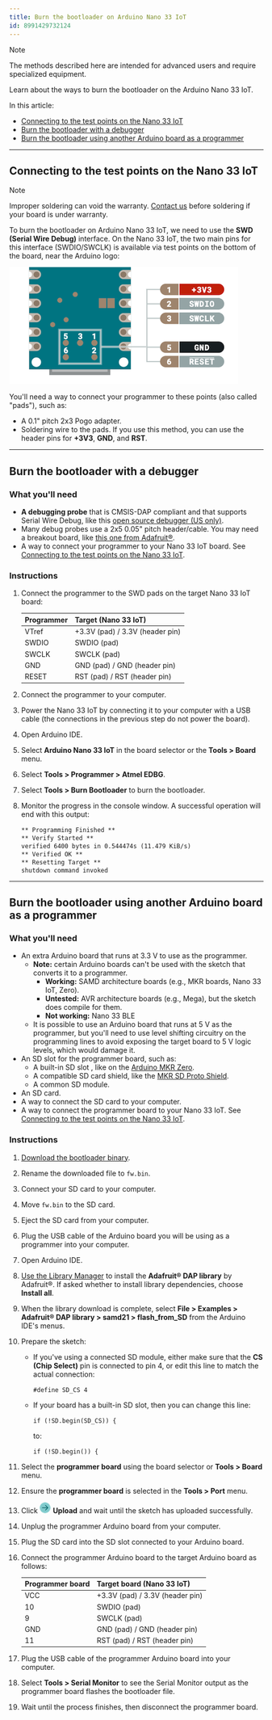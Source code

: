 ```yaml
---
title: Burn the bootloader on Arduino Nano 33 IoT
id: 8991429732124
---
```


> [!NOTE]
> The methods described here are intended for advanced users and require specialized equipment.

Learn about the ways to burn the bootloader on the Arduino Nano 33 IoT.

In this article:

* [Connecting to the test points on the Nano 33 IoT](#connecting-to-the-test-points)
* [Burn the bootloader with a debugger](#debugger)
* [Burn the bootloader using another Arduino board as a programmer](#sd-card)

---

<a id="connecting-to-the-test-points"></a>

## Connecting to the test points on the Nano 33 IoT

> [!NOTE]
> Improper soldering can void the warranty. [Contact us](https://www.arduino.cc/en/contact-us/) before soldering if your board is under warranty.

To burn the bootloader on Arduino Nano 33 IoT, we need to use the **SWD (Serial Wire Debug)** interface. On the Nano 33 IoT, the two main pins for this interface (SWDIO/SWCLK) is available via test points on the bottom of the board, near the Arduino logo:

![The SWD pads on the Arduino Nano 33 IoT.](img/Nano-33-IoT-SWD-pads_cropped.png)

You'll need a way to connect your programmer to these points (also called "pads"), such as:

* A 0.1" pitch 2x3 Pogo adapter.
* Soldering wire to the pads. If you use this method, you can use the header pins for **+3V3**, **GND**, and **RST**.

---

<a id="debugger"></a>

## Burn the bootloader with a debugger

### What you'll need

* **A debugging probe** that is CMSIS-DAP compliant and that supports Serial Wire Debug, like this [open source debugger (US only)](https://www.tindie.com/products/ataradov/cmsis-dap-compliant-swd-debugger/).
* Many debug probes use a 2x5 0.05" pitch header/cable. You may need a breakout board, like [this one from Adafruit®](https://www.adafruit.com/product/2743).
* A way to connect your programmer to your Nano 33 IoT board. See [Connecting to the test points on the Nano 33 IoT](#connecting-to-the-test-points).

### Instructions

1. Connect the programmer to the SWD pads on the target Nano 33 IoT board:

   | Programmer | Target (Nano 33 IoT)            |
   |------------|---------------------------------|
   | VTref      | +3.3V (pad) / 3.3V (header pin) |
   | SWDIO      | SWDIO (pad)                     |
   | SWCLK      | SWCLK (pad)                     |
   | GND        | GND (pad) / GND (header pin)    |
   | RESET      | RST (pad) / RST (header pin)    |

1. Connect the programmer to your computer.

1. Power the Nano 33 IoT by connecting it to your computer with a USB cable (the connections in the previous step do not power the board).

1. Open Arduino IDE.

1. Select **Arduino Nano 33 IoT** in the board selector or the **Tools > Board** menu.

1. Select **Tools > Programmer > Atmel EDBG**.

1. Select **Tools > Burn Bootloader** to burn the bootloader.

1. Monitor the progress in the console window. A successful operation will end with this output:

   ```
   ** Programming Finished **
   ** Verify Started **
   verified 6400 bytes in 0.544474s (11.479 KiB/s)
   ** Verified OK **
   ** Resetting Target **
   shutdown command invoked
   ```

---

<a id="sd-card"></a>

## Burn the bootloader using another Arduino board as a programmer

### What you'll need

* An extra Arduino board that runs at 3.3 V to use as the programmer.
  * **Note:** certain Arduino boards can't be used with the sketch that converts it to a programmer.
    * **Working:** SAMD architecture boards (e.g., MKR boards, Nano 33 IoT, Zero).
    * **Untested:** AVR architecture boards (e.g., Mega), but the sketch does compile for them.
    * **Not working:** Nano 33 BLE
  * It is possible to use an Arduino board that runs at 5 V as the programmer, but you'll need to use level shifting circuitry on the programming lines to avoid exposing the target board to 5 V logic levels, which would damage it.
* An SD slot for the programmer board, such as:
  * A built-in SD slot , like on the [Arduino MKR Zero](https://store.arduino.cc/products/arduino-mkr-zero-i2s-bus-sd-for-sound-music-digital-audio-data).
  * A compatible SD card shield, like the [MKR SD Proto Shield](https://store.arduino.cc/products/mkr-sd-proto-shield).
  * A common SD module.
* An SD card.
* A way to connect the SD card to your computer.
* A way to connect the programmer board to your Nano 33 IoT. See [Connecting to the test points on the Nano 33 IoT](#connecting-to-the-test-points).

### Instructions

1. [Download the bootloader binary](https://github.com/arduino/ArduinoCore-samd/raw/master/bootloaders/nano_33_iot/samd21_sam_ba_arduino_nano_33_iot.bin).

1. Rename the downloaded file to `fw.bin`.

1. Connect your SD card to your computer.

1. Move `fw.bin` to the SD card.

1. Eject the SD card from your computer.

1. Plug the USB cable of the Arduino board you will be using as a programmer into your computer.

1. Open Arduino IDE.

1. [Use the Library Manager](https://support.arduino.cc/hc/en-us/articles/5145457742236-Add-libraries-to-Arduino-IDE#library-manager) to install the **Adafruit® DAP library** by Adafruit®. If asked whether to install library dependencies, choose **Install all**.

1. When the library download is complete, select **File > Examples > Adafruit® DAP library > samd21 > flash_from_SD** from the Arduino IDE's menus.

1. Prepare the sketch:

   * If you've using a connected SD module, either make sure that the **CS (Chip Select)** pin is connected to pin 4, or edit this line to match the actual connection:

     ```
     #define SD_CS 4
     ```

   * If your board has a built-in SD slot, then you can change this line:

     ```
     if (!SD.begin(SD_CS)) {
     ```

     to:

     ```
     if (!SD.begin()) {
     ```

1. Select the **programmer board** using the board selector or **Tools > Board** menu.

1. Ensure the **programmer board** is selected in the **Tools > Port** menu.

1. Click ![Upload button.](img/symbol_upload2.png) **Upload** and wait until the sketch has uploaded successfully.

1. Unplug the programmer Arduino board from your computer.

1. Plug the SD card into the SD slot connected to your Arduino board.

1. Connect the programmer Arduino board to the target Arduino board as follows:

   | Programmer board | Target board (Nano 33 IoT)      |
   |------------------|---------------------------------|
   | VCC              | +3.3V (pad) / 3.3V (header pin) |
   | 10               | SWDIO (pad)                     |
   | 9                | SWCLK (pad)                     |
   | GND              | GND (pad) / GND (header pin)    |
   | 11               | RST (pad) / RST (header pin)    |

1. Plug the USB cable of the programmer Arduino board into your computer.

1. Select **Tools > Serial Monitor** to see the Serial Monitor output as the programmer board flashes the bootloader file.

1. Wait until the process finishes, then disconnect the programmer board.
